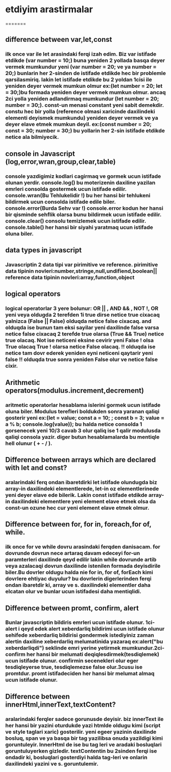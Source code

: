 # etdiyim arastirmalar

=======

## difference between var,let,const

### ilk once var ile let arasindaki ferqi izah edim. Biz var istifade etdikde (var number = 10;) buna yeniden 2 yollada basqa deyer vermek mumkundur yeni (var number = 20; ve ya number = 20;) bunlarin her 2-sinden de istifade etdikde hec bir problemle qarsilasmiriq. lakin let istifade etdikde bu 2 yoldan 1cisi ile yeniden deyer vermek mumkun olmur ex:(let number = 20; let = 30;)bu formada yeniden deyer vermek mumkun olmur. ancaq 2ci yolla yeniden adlandirmaq mumkundur (let number = 20; number = 30;). const-un menasi constant yeni sabit demekdir. constu hec bir yolla (reference olmasi xaricinde daxilindeki elementi deyismek mumkundu) yeniden deyer vermek ve ya deyer elave etmek mumkun deyil. ex:(const number = 20; const = 30; number = 30;) bu yollarin her 2-sin istifade etdikde netice ala bilmiyecik.

## console in Javascript (log,error,wran,group,clear,table)

### console yazdigimiz kodlari cagirmaq ve gormek ucun istifade olunan yerdir. console.log() bu moterizenin daxiline yazilan emrleri consolda gostermek ucun istifade edilir. console.wran(Bu Tehlukelidir !) bu her hansi bir tehlukeni bildirmek ucun consolda istifade edile biler. console.error(Burda Sehv var !) console.error kodun her hansi bir qisminde sehflik olarsa bunu bildirmek ucun istifade edilir. console.clear() consolu temizlemek ucun istifade edilir. console.table() her hansi bir siyahi yaratmaq ucun istifade oluna biler.

## data types in javascript

### Javascriptin 2 data tipi var pirimitive ve reference. pirimitive data tipinin novleri:number,stringe,null,undifiend,boolean|| reference data tipinin novleri:array,function,object

## logical operators

### logical operatorlar 3 yere bolunur: OR || , AND && , NOT !, OR yeni veya oldugda 2 terefden 1i true dirse netice true cixacaq yalnizca (False || False) olduqda netice false cixacaq. and olduqda ise bunun tam eksi sayilar yeni daxilinde false varsa netice false cixacaq 2 terefde true olarsa (True && True) netice true olacaq. Not ise neticeni eksine cevirir yeni False ! olsa True olacaq True ! olarsa netice False olacaq. !! olduqda ise netice tam dovr ederek yeniden eyni neticeni qaytarir yeni false !! olduqda true sonra yeniden False olur ve netice false cixir.

## Arithmetic operators(modulus.increment,decrement)

### aritmetic operatorlar hesablama islerini gormek ucun istifade oluna biler. Modulus terefleri boldukden sonra yaranan qaliqi gosterir yeni ex:(let = value; const a = 10; ; const b = 3; value = a % b; console.log(value)); bu halda netice consolda 1 gorsenecek yeni 10/3 cavab 3 olur qaliq ise 1 qalir modulusda qaliqi consola yazir. diger butun hesablamalarda bu mentiqle hell olunur ( + - / ).

## Difference between arrays which are declared with let and const?

### aralarindaki ferq ondan ibaretdirki let istifade olundugda biz array-in daxilindeki elementlerede, let-in oz elementlerinede yeni deyer elave ede bilerik. Lakin const istifade etdikde array-in daxilindeki elementlere yeni element elave etmek olsa da const-un ozune hec cur yeni element elave etmek olmur.

## Difference between for, for in, foreach,for of, while.

### ilk once for ve while dovru arasindaki ferqden danisacam. for dovrunde dovrun nece artaraq davam edeceyi for-un paramterleri daxilinde qeyd edilir lakin while dovrunde artib veya azalacaqi dovrun daxilinde istenilen formada deyisdirile biler.Bu dovrler oldugu halda nie for in, for of, forEach kimi dovrlere ehtiyac duyulur? bu dovrlerin digerlerinden ferqi ondan ibaretdir ki, array ve s. daxilindeki elementler daha elcatan olur ve bunlar ucun istifadesi daha mentiqlidi.

## Difference between promt, confirm, alert

### Bunlar javascriptin bildiris emrleri ucun istifade olunur. 1ci-alert i qeyd edek alert xeberdarliq bildirimi ucun istifade olunur sehifede xeberdarliq bildirisi gondermek istediyiniz zaman alertin daxiline xeberdarliq melumatinida yazaraq ex:alert("bu xeberdarliqdi") seklinde emri yerine yetirmek mumkundur.2ci-confirm her hansi bir melumati deqiqlesdirmek(tesdiqlemek) ucun istifade olunur. confirmin secenekleri olur eger tesdiqleyerse true, tesdiqlemezse false olur.3cusu ise promtdur. promt istifadeciden her hansi bir melumat almaq ucun istifade olunur.

## Difference between innerHtml,innerText,textContent?

### aralarindaki ferqler sadece gorunusde deyisir. biz innerText ile her hansi bir yazini oturdukde yazi htmlde oldugu kimi (script ve style taglari xaric) gosterilir. yeni egeer yazinin daxilinde bosluq, span ve ya basqa bir tag yazilibsa onuda yazildigi kimi goruntuleyir. InnerHtml de ise bu tag leri ve aradaki bosluqlari goruntuluyerken gizledir. textContentin bu 2sinden ferqi ise ondadir ki, bosluqlari gosterdiyi halda tag-leri ve onlarin daxilindeki yazini ve s. goruntulemir.
